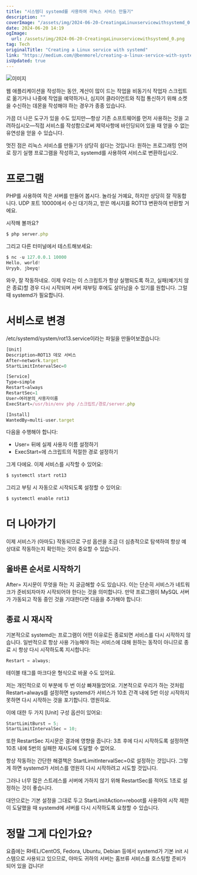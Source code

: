 ```yaml
---
title: "시스템디 systemd를 사용하여 리눅스 서비스 만들기"
description: ""
coverImage: "/assets/img/2024-06-20-CreatingaLinuxservicewithsystemd_0.png"
date: 2024-06-20 14:19
ogImage:
  url: /assets/img/2024-06-20-CreatingaLinuxservicewithsystemd_0.png
tag: Tech
originalTitle: "Creating a Linux service with systemd"
link: "https://medium.com/@benmorel/creating-a-linux-service-with-systemd-611b5c8b91d6"
isUpdated: true
---
```


![이미지](/assets/img/2024-06-20-CreatingaLinuxservicewithsystemd_0.png)

웹 애플리케이션을 작성하는 동안, 계산이 많이 드는 작업을 비동기식 작업자 스크립트로 옮기거나 나중에 작업을 예약하거나, 심지어 클라이언트와 직접 통신하기 위해 소켓을 수신하는 데몬을 작성해야 하는 경우가 종종 있습니다.

가끔 더 나은 도구가 있을 수도 있지만—항상 기존 소프트웨어를 먼저 사용하는 것을 고려하십시오—직접 서비스를 작성함으로써 제약사항에 바인딩되어 있을 때 얻을 수 없는 유연성을 얻을 수 있습니다.

멋진 점은 리눅스 서비스를 만들기가 상당히 쉽다는 것입니다: 원하는 프로그래밍 언어로 장기 실행 프로그램을 작성하고, systemd를 사용하여 서비스로 변환하십시오.

<!-- cozy-coder - 수평 -->

<ins class="adsbygoogle"
     style="display:block"
     data-ad-client="ca-pub-4877378276818686"
     data-ad-slot="1107185301"
     data-ad-format="auto"
     data-full-width-responsive="true"></ins>

<script>
     (adsbygoogle = window.adsbygoogle || []).push({});
</script>

# 프로그램

PHP를 사용하여 작은 서버를 만들어 봅시다. 놀라실 거예요, 하지만 상당히 잘 작동합니다. UDP 포트 10000에서 수신 대기하고, 받은 메시지를 ROT13 변환하여 반환할 거에요.

시작해 볼까요?

```js
$ php server.php
```

<!-- cozy-coder - 수평 -->

<ins class="adsbygoogle"
     style="display:block"
     data-ad-client="ca-pub-4877378276818686"
     data-ad-slot="1107185301"
     data-ad-format="auto"
     data-full-width-responsive="true"></ins>

<script>
     (adsbygoogle = window.adsbygoogle || []).push({});
</script>

그리고 다른 터미널에서 테스트해보세요:

```js
$ nc -u 127.0.0.1 10000
Hello, world!
Uryyb, jbeyq!
```

와우, 잘 작동하네요. 이제 우리는 이 스크립트가 항상 실행되도록 하고, 실패(예기치 않은 종료)할 경우 다시 시작되며 서버 재부팅 후에도 살아남을 수 있기를 원합니다. 그럴 때 systemd가 필요합니다.

# 서비스로 변경

<!-- cozy-coder - 수평 -->

<ins class="adsbygoogle"
     style="display:block"
     data-ad-client="ca-pub-4877378276818686"
     data-ad-slot="1107185301"
     data-ad-format="auto"
     data-full-width-responsive="true"></ins>

<script>
     (adsbygoogle = window.adsbygoogle || []).push({});
</script>

/etc/systemd/system/rot13.service이라는 파일을 만들어보겠습니다:

```js
[Unit]
Description=ROT13 데모 서비스
After=network.target
StartLimitIntervalSec=0

[Service]
Type=simple
Restart=always
RestartSec=1
User=여러분의_사용자이름
ExecStart=/usr/bin/env php /스크립트/경로/server.php

[Install]
WantedBy=multi-user.target
```

다음을 수행해야 합니다:

- User= 뒤에 실제 사용자 이름 설정하기
- ExecStart=에 스크립트의 적절한 경로 설정하기

<!-- cozy-coder - 수평 -->

<ins class="adsbygoogle"
     style="display:block"
     data-ad-client="ca-pub-4877378276818686"
     data-ad-slot="1107185301"
     data-ad-format="auto"
     data-full-width-responsive="true"></ins>

<script>
     (adsbygoogle = window.adsbygoogle || []).push({});
</script>

그게 다에요. 이제 서비스를 시작할 수 있어요:

```js
$ systemctl start rot13
```

그리고 부팅 시 자동으로 시작되도록 설정할 수 있어요:

```js
$ systemctl enable rot13
```

<!-- cozy-coder - 수평 -->

<ins class="adsbygoogle"
     style="display:block"
     data-ad-client="ca-pub-4877378276818686"
     data-ad-slot="1107185301"
     data-ad-format="auto"
     data-full-width-responsive="true"></ins>

<script>
     (adsbygoogle = window.adsbygoogle || []).push({});
</script>

# 더 나아가기

이제 서비스가 (아마도) 작동되므로 구성 옵션을 조금 더 심층적으로 탐색하여 항상 예상대로 작동하는지 확인하는 것이 중요할 수 있습니다.

## 올바른 순서로 시작하기

After= 지시문이 무엇을 하는 지 궁금해할 수도 있습니다. 이는 단순히 서비스가 네트워크가 준비되자마자 시작되어야 한다는 것을 의미합니다. 만약 프로그램이 MySQL 서버가 가동되고 작동 중인 것을 기대한다면 다음을 추가해야 합니다:

<!-- cozy-coder - 수평 -->

<ins class="adsbygoogle"
     style="display:block"
     data-ad-client="ca-pub-4877378276818686"
     data-ad-slot="1107185301"
     data-ad-format="auto"
     data-full-width-responsive="true"></ins>

<script>
     (adsbygoogle = window.adsbygoogle || []).push({});
</script>

## 종료 시 재시작

기본적으로 systemd는 프로그램이 어떤 이유로든 종료되면 서비스를 다시 시작하지 않습니다. 일반적으로 항상 사용 가능해야 하는 서비스에 대해 원하는 동작이 아니므로 종료 시 항상 다시 시작하도록 지시합니다:

```js
Restart = always;
```

<!-- cozy-coder - 수평 -->

<ins class="adsbygoogle"
     style="display:block"
     data-ad-client="ca-pub-4877378276818686"
     data-ad-slot="1107185301"
     data-ad-format="auto"
     data-full-width-responsive="true"></ins>

<script>
     (adsbygoogle = window.adsbygoogle || []).push({});
</script>

테이블 태그를 마크다운 형식으로 바꿀 수도 있어요.

<!-- cozy-coder - 수평 -->

<ins class="adsbygoogle"
     style="display:block"
     data-ad-client="ca-pub-4877378276818686"
     data-ad-slot="1107185301"
     data-ad-format="auto"
     data-full-width-responsive="true"></ins>

<script>
     (adsbygoogle = window.adsbygoogle || []).push({});
</script>

저는 개인적으로 이 부분에 두 번 이상 빠져들었어요. 기본적으로 우리가 하는 것처럼 Restart=always를 설정하면 systemd가 서비스가 10초 간격 내에 5번 이상 시작하지 못하면 다시 시작하는 것을 포기합니다. 영원히요.

이에 대한 두 가지 [Unit] 구성 옵션이 있어요:

```js
StartLimitBurst = 5;
StartLimitIntervalSec = 10;
```

또한 RestartSec 지시문은 결과에 영향을 줍니다: 3초 후에 다시 시작하도록 설정하면 10초 내에 5번의 실패한 재시도에 도달할 수 없어요.

<!-- cozy-coder - 수평 -->

<ins class="adsbygoogle"
     style="display:block"
     data-ad-client="ca-pub-4877378276818686"
     data-ad-slot="1107185301"
     data-ad-format="auto"
     data-full-width-responsive="true"></ins>

<script>
     (adsbygoogle = window.adsbygoogle || []).push({});
</script>

항상 작동하는 간단한 해결책은 StartLimitIntervalSec=0로 설정하는 것입니다. 그렇게 하면 systemd가 서비스를 영원히 다시 시작하려고 시도할 것입니다.

그러나 너무 많은 스트레스를 서버에 가하지 않기 위해 RestartSec를 적어도 1초로 설정하는 것이 좋습니다.

대안으로는 기본 설정을 그대로 두고 StartLimitAction=reboot를 사용하여 시작 제한이 도달했을 때 systemd에 서버를 다시 시작하도록 요청할 수 있습니다.

# 정말 그게 다인가요?

<!-- cozy-coder - 수평 -->

<ins class="adsbygoogle"
     style="display:block"
     data-ad-client="ca-pub-4877378276818686"
     data-ad-slot="1107185301"
     data-ad-format="auto"
     data-full-width-responsive="true"></ins>

<script>
     (adsbygoogle = window.adsbygoogle || []).push({});
</script>

요즘에는 RHEL/CentOS, Fedora, Ubuntu, Debian 등에서 systemd가 기본 init 시스템으로 사용되고 있으므로, 아마도 귀하의 서버는 홈브류 서비스를 호스팅할 준비가 되어 있을 겁니다!
